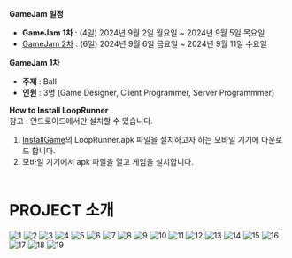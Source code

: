 **GameJam 일정**<br>
- **GameJam 1차** : (4일) 2024년 9월 2일 월요일 ~ 2024년 9월 5일 목요일
- [GameJam 2차](https://github.com/LeeeJooo/GameJam_LoopRunner) : (6일) 2024년 9월 6일 금요일 ~ 2024년 9월 11일 수요일<Br>

**GameJam 1차**<br>
- **주제** : Ball<br>
- **인원** : 3명 (Game Designer, Client Programmer, Server Programmmer)<br>

**How to Install LoopRunner**<Br>
참고 : 안드로이드에서만 설치할 수 있습니다.<br>
1. [InstallGame](https://github.com/LeeeJooo/GameJam_EdgeRunner/tree/main/InstallGame)의 LoopRunner.apk 파일을 설치하고자 하는 모바일 기기에 다운로드 합니다.
2. 모바일 기기에서 apk 파일을 열고 게임을 설치합니다.
<BR><BR>
# PROJECT 소개
![1](Images/1.png)
![2](Images/2.png)
![3](Images/3.png)
![4](Images/4.png)
![5](Images/5.png)
![6](Images/6.png)
![7](Images/7.png)
![8](Images/8.png)
![9](Images/9.png)
![10](Images/10.png)
![11](Images/11.png)
![12](Images/12.png)
![13](Images/13.png)
![14](Images/14.png)
![15](Images/15.png)
![16](Images/16.png)
![17](Images/17.png)
![18](Images/18.png)
![19](Images/19.png)